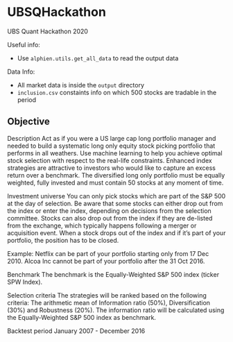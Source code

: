 # UBSQHackathon
UBS Quant Hackathon 2020

Useful info:
- Use `alphien.utils.get_all_data` to read the output data

Data Info:
- All market data is inside the `output` directory
- `inclusion.csv` constaints info on which 500 stocks are tradable in the period

## Objective

Description
Act as if you were a US large cap long portfolio manager and needed to build a systematic long only equity stock picking portfolio that performs in all weathers. Use machine learning to help you achieve optimal stock selection with respect to the real-life constraints. Enhanced index strategies are attractive to investors who would like to capture an excess return over a benchmark. The diversified long only portfolio must be equally weighted, fully invested and must contain 50 stocks at any moment of time.

Investment universe
You can only pick stocks which are part of the S&P 500 at the day of selection. Be aware that some stocks can either drop out from the index or enter the index, depending on decisions from the selection committee. Stocks can also drop out from the index if they are de-listed from the exchange, which typically happens following a merger or acquisition event. When a stock drops out of the index and if it’s part of your portfolio, the position has to be closed.

Example:
Netflix can be part of your portfolio starting only from 17 Dec 2010.
Alcoa Inc cannot be part of your portfolio after the 31 Oct 2016.  

Benchmark
The benchmark is the Equally-Weighted S&P 500 index (ticker SPW Index).

Selection criteria
The strategies will be ranked based on the following criteria:
The arithmetic mean of Information ratio (50%), Diversification (30%) and Robustness (20%).
The information ratio will be calculated using the Equally-Weighted S&P 500 index as benchmark.

Backtest period
January 2007 - December 2016
